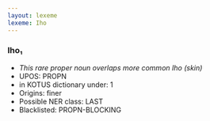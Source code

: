 ```yaml
---
layout: lexeme
lexeme: Iho
---
```


###  Iho₁

* _This rare proper noun overlaps more common *Iho* (skin)_
* UPOS:  PROPN
* in KOTUS dictionary under:  1
* Origins: finer 
* Possible NER class:  LAST
* Blacklisted:  PROPN-BLOCKING

